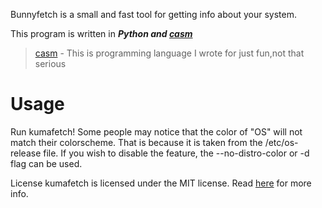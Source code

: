 Bunnyfetch is a small and fast tool for getting info about your system.

This program is written in ***Python and [casm](https://github.com/Rainax1/casm)***

> [casm](https://github.com/Rainax1/casm) - This is programming language I wrote for just fun,not that serious

# Usage
Run kumafetch! Some people may notice that the color of "OS" will not match their colorscheme. That is because it is taken from the /etc/os-release file. If you wish to disable the feature, the --no-distro-color or -d flag can be used.

License
kumafetch is licensed under the MIT license.
Read [here](LICENSE) for more info.
